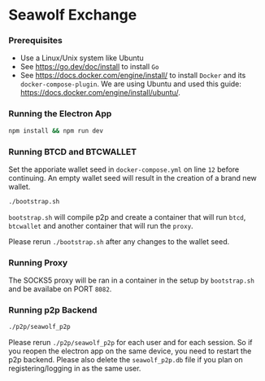 # Seawolf Exchange

### Prerequisites

- Use a Linux/Unix system like Ubuntu
- See https://go.dev/doc/install to install `Go` 
- See https://docs.docker.com/engine/install/ to install `Docker` and its `docker-compose-plugin`. We are using Ubuntu and used this guide: https://docs.docker.com/engine/install/ubuntu/.


### Running the Electron App

```bash
npm install && npm run dev
```


### Running BTCD and BTCWALLET

Set the apporiate wallet seed in `docker-compose.yml` on line `12` before continuing. An empty wallet seed will result in the creation of a brand new wallet.

```bash
./bootstrap.sh
```

`bootstrap.sh` will compile p2p and create a container that will run `btcd`, `btcwallet` and another container that will run the `proxy`.

Please rerun `./bootstrap.sh` after any changes to the wallet seed.

### Running Proxy

The SOCKS5 proxy will be ran in a container in the setup by `bootstrap.sh` and be availabe on PORT `8082`.

### Running p2p Backend

```bash
./p2p/seawolf_p2p
```

Please rerun `./p2p/seawolf_p2p` for each user and for each session. So if you reopen the electron app on the same device, you need to restart the p2p backend. Please also delete the `seawolf_p2p.db` file if you plan on registering/logging in as the same user.